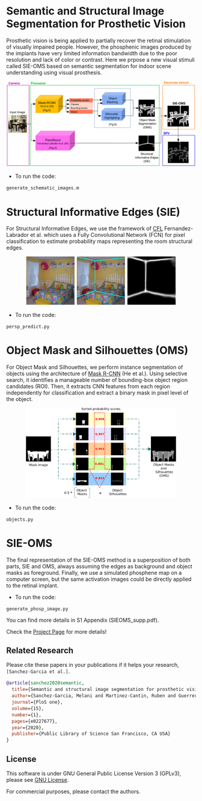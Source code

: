 # Semantic and Structural Image Segmentation for Prosthetic Vision

Prosthetic vision is being applied to partially recover the retinal stimulation of visually impaired people. However, the phosphenic images produced by the implants have very limited information bandwidth due to the poor resolution and lack of color or contrast. Here we prpose a new visual stimuli called SIE-OMS based on semantic segmentation for indoor scene understanding using visual prosthesis.

<p align="center">
<img src='pone.0227677.g003.PNG_L.png' width=600>
</p>


- To run the code:
```
generate_schematic_images.m
``` 

# Structural Informative Edges (SIE)
For Structural Informative Edges, we use the framework of [CFL](https://github.com/cfernandezlab/CFL) Fernandez-Labrador et al. which uses a Fully Convolutional Network (FCN) for pixel classification to estimate probability maps representing the room structural edges. 

<p align="center">
<img src='pone.0227677.g004.PNG_L.png' width=400>
</p>

- To run the code:
```
persp_predict.py
```

# Object Mask and Silhouettes (OMS)
For Object Mask and Silhouettes, we perform instance segmentation of objects using the architecture of [Mask R-CNN](https://github.com/matterport/Mask_RCNN) (He et al.). Using selective search, it identifies a manageable number of bounding-box object region candidates (ROI). Then, it extracts CNN features from each region independently for classification and extract a binary mask in pixel level of the object.

<p align="center">
<img src='pone.0227677.g006.PNG_L.png' width=400>
</p>

- To run the code:
```
objects.py
```

# SIE-OMS
The final representation of the SIE-OMS method is a superposition of both parts, SIE and OMS, always assuming the edges as background and object masks as foreground. Finally, we use a simulated phosphene map on a computer screen, but the same activation images could be directly applied to the retinal implant.

- To run the code:
```
generate_phosp_image.py
```

You can find more details in S1 Appendix (SIEOMS_supp.pdf).

Check the [Project Page](https://github.com/mesangar/SIE-OMS) for more details!

## Related Research
Please cite these papers in your publications if it helps your research, ``[Sanchez-Garcia et al.]``.

```bibtex
@article{sanchez2020semantic,
  title={Semantic and structural image segmentation for prosthetic vision},
  author={Sanchez-Garcia, Melani and Martinez-Cantin, Ruben and Guerrero, Jose J},
  journal={PloS one},
  volume={15},
  number={1},
  pages={e0227677},
  year={2020},
  publisher={Public Library of Science San Francisco, CA USA}
}
```
## License 
This software is under GNU General Public License Version 3 (GPLv3), please see [GNU License](http://www.gnu.org/licenses/gpl.html).

For commercial purposes, please contact the authors.
